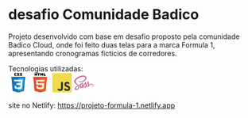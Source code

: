 # desafio Comunidade Badico

Projeto desenvolvido com base em desafio proposto pela comunidade Badico Cloud, onde foi feito duas telas
para a marca Formula 1, apresentando cronogramas ficticios de corredores.

Tecnologias utilizadas:<br/>
<img src="https://raw.githubusercontent.com/devicons/devicon/master/icons/css3/css3-original-wordmark.svg" alt="css3" width="40" height="40"/>
<img src="https://raw.githubusercontent.com/devicons/devicon/master/icons/html5/html5-original-wordmark.svg" alt="html5" width="40" height="40"/>
<img src="https://raw.githubusercontent.com/devicons/devicon/master/icons/javascript/javascript-original.svg" alt="javascript" width="40" height="40"/>
<img src="https://raw.githubusercontent.com/devicons/devicon/master/icons/sass/sass-original.svg" alt="sass" width="40" height="40"/>

site no Netlify: https://projeto-formula-1.netlify.app 
